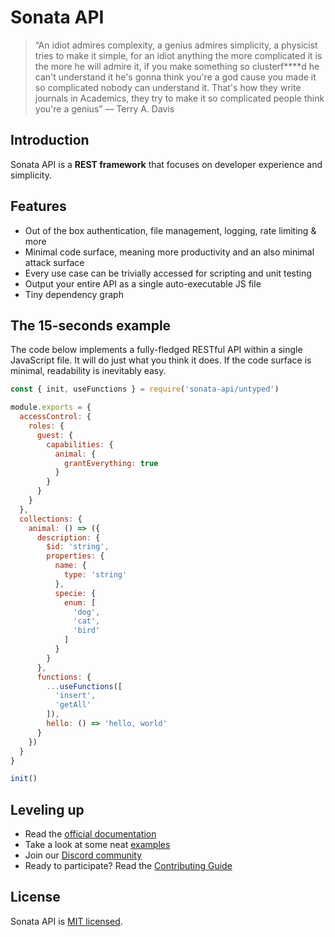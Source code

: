 # Sonata API
> “An idiot admires complexity, a genius admires simplicity, a physicist tries to make it simple, for an idiot anything the more complicated it is the more he will admire it, if you make something so clusterf****d he can't understand it he's gonna think you're a god cause you made it so complicated nobody can understand it. That's how they write journals in Academics, they try to make it so complicated people think you're a genius” — Terry A. Davis

## Introduction

Sonata API is a **REST framework** that focuses on developer experience and simplicity.

## Features

- Out of the box authentication, file management, logging, rate limiting & more
- Minimal code surface, meaning more productivity and an also minimal attack surface
- Every use case can be trivially accessed for scripting and unit testing
- Output your entire API as a single auto-executable JS file
- Tiny dependency graph


## The 15-seconds example

The code below implements a fully-fledged RESTful API within a single JavaScript file. It will do just what you think it does.
If the code surface is minimal, readability is inevitably easy.

```javascript
const { init, useFunctions } = require('sonata-api/untyped')

module.exports = {
  accessControl: {
    roles: {
      guest: {
        capabilities: {
          animal: {
            grantEverything: true
          }
        }
      }
    }
  },
  collections: {
    animal: () => ({
      description: {
        $id: 'string',
        properties: {
          name: {
            type: 'string'
          },
          specie: {
            enum: [
              'dog',
              'cat',
              'bird'
            ]
          }
        }
      },
      functions: {
        ...useFunctions([
          'insert',
          'getAll'
        ]),
        hello: () => 'hello, world'
      }
    })
  }
}

init()
```

## Leveling up

- Read the [official documentation](https://sonata-api.github.io/docs/guide/getting-started)
- Take a look at some neat [examples](https://github.com/sonata-api/sonata-examples)
- Join our [Discord community]()
- Ready to participate? Read the [Contributing Guide](https://github.com/ringeringeraja/sonata-api/tree/master/CONTRIBUTING.md)

## License

Sonata API is [MIT licensed](https://github.com/ringeringeraja/sonata-api/tree/master/LICENSE).
